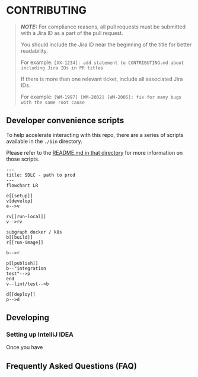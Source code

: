 # CONTRIBUTING

> **_NOTE:_**
> For compliance reasons, all pull requests must be submitted with a Jira ID as a part of the pull request.
>
> You should include the Jira ID near the beginning of the title for better readability.
>
> For example:
> `[XX-1234]: add statement to CONTRIBUTING.md about including Jira IDs in PR titles`
>
> If there is more than one relevant ticket, include all associated Jira IDs.
>
> For example:
> `[WM-1997] [WM-2002] [WM-2005]: fix for many bugs with the same root cause`
>

## Developer convenience scripts

To help accelerate interacting with this repo,
there are a series of scripts available in the `./bin` directory.

Please refer to the [README.md in that directory](./bin/README.md)
for more information on those scripts.


```mermaid
---
title: SDLC - path to prod
---
flowchart LR

e[[setup]]
v[develop]
e-->v

rv[[run-local]]
v-->rv

subgraph docker / k8s
b[[build]]
r[[run-image]]

b-->r

p[[publish]]
b--"integration
test"-->p
end
v--lint/test-->b

d[[deploy]]
p-->d
```

## Developing

### Setting up IntelliJ IDEA

Once you have

## Frequently Asked Questions (FAQ)

##
